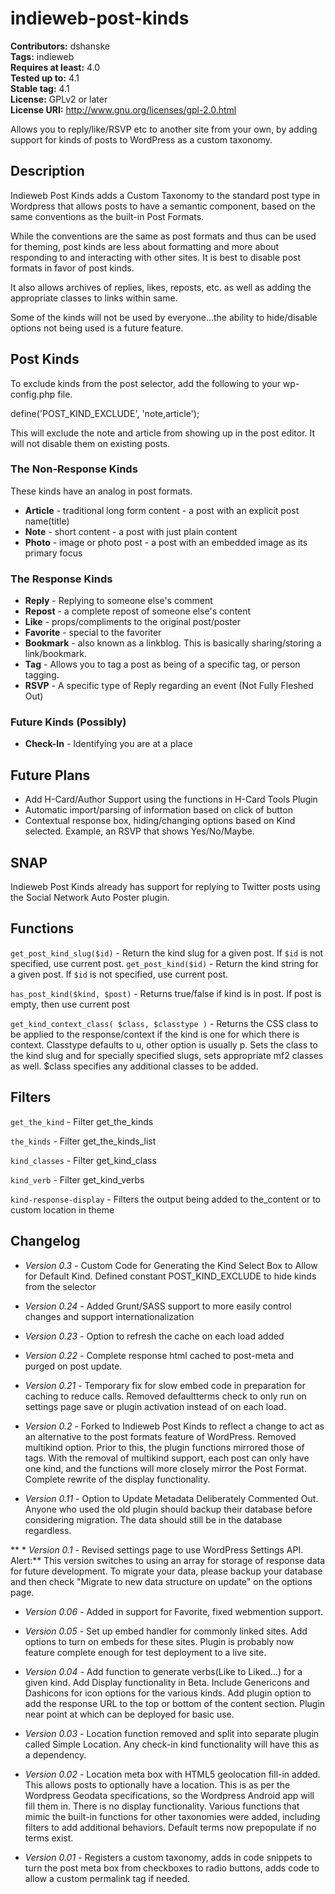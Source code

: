 # indieweb-post-kinds #
**Contributors:** dshanske  
**Tags:** indieweb  
**Requires at least:** 4.0  
**Tested up to:** 4.1  
**Stable tag:** 4.1  
**License:** GPLv2 or later  
**License URI:** http://www.gnu.org/licenses/gpl-2.0.html  

Allows you to reply/like/RSVP etc to another site from your own, by adding support for kinds of posts to WordPress as a custom taxonomy.

## Description ##

Indieweb Post Kinds adds a Custom Taxonomy to the standard post type in Wordpress that allows posts to have a semantic component, based on the same conventions as the built-in Post Formats.

While the conventions are the same as post formats and thus can be used for theming, post kinds are less about formatting and more about responding to and interacting with other sites. It is best to disable post formats in favor of post kinds. 

It also allows archives of replies, likes, reposts, etc. as well as adding the  appropriate classes to links within same.

Some of the kinds will not be used by everyone...the ability to hide/disable options not being used is a future feature.

## Post Kinds ##

To exclude kinds from the post selector, add the following to your wp-config.php file.

define('POST_KIND_EXCLUDE', 'note,article');

This will exclude the note and article from showing up in the post editor. It will not disable them on existing posts.

### The Non-Response Kinds ###

These kinds have an analog in post formats.

 * **Article** - traditional long form content - a post with an explicit post name(title)
 * **Note** - short content - a post with just plain content
 * **Photo** - image or photo post - a post with an embedded image as its primary focus

### The Response Kinds ###

 * **Reply** - Replying to someone else's comment
 * **Repost** - a complete repost of someone else's content
 * **Like** -  props/compliments to the original post/poster
 * **Favorite** - special to the favoriter
 * **Bookmark** - also known as a linkblog. This is basically sharing/storing a link/bookmark.
 * **Tag** - Allows you to tag a post as being of a specific tag, or person tagging.
 * **RSVP** - A specific type of Reply regarding an event (Not Fully Fleshed Out)


### Future Kinds (Possibly) ###

 * **Check-In** - Identifying you are at a place


## Future Plans ##

* Add H-Card/Author Support using the functions in H-Card Tools Plugin
* Automatic import/parsing of information based on click of button
* Contextual response box, hiding/changing options based on Kind selected. Example, an RSVP that shows Yes/No/Maybe.

## SNAP ##

Indieweb Post Kinds already has support for replying to Twitter posts using the Social Network Auto Poster plugin.

## Functions ##

`get_post_kind_slug($id)` - Return the kind slug for a given post. If `$id` is not specified, use current post.
`get_post_kind($id)` - Return the kind string for a given post. If `$id` is not specified, use current post.

`has_post_kind($kind, $post)` - Returns true/false if kind is in post. If post is empty, then use current post

`get_kind_context_class( $class, $classtype )` - Returns the CSS class to be applied to the response/context if the kind is one for which there is context. Classtype defaults to u, other option is usually p. Sets the class to the kind slug and for specially specified slugs, sets appropriate mf2 classes as well. $class specifies any additional classes to be added.



##  Filters ##

`get_the_kind` - Filter get_the_kinds

`the_kinds` - Filter get_the_kinds_list

`kind_classes` - Filter get_kind_class

`kind_verb` - Filter get_kind_verbs

`kind-response-display` - Filters the output being added to the_content or to custom location in theme


## Changelog ##
 * *Version 0.3*  - Custom Code for Generating the Kind Select Box to Allow for Default Kind. Defined constant POST_KIND_EXCLUDE to hide kinds from the selector 
 * *Version 0.24* - Added Grunt/SASS support to more easily control changes and support internationalization
 * *Version 0.23* - Option to refresh the cache on each load added

 * *Version 0.22* - Complete response html cached to post-meta and purged on post update.

 * *Version 0.21* - Temporary fix for slow embed code in preparation for caching to reduce calls. Removed defaultterms check to only run on settings page save or plugin activation instead of on each load.

 * *Version 0.2* - Forked to Indieweb Post Kinds to reflect a change to act as an alternative to the post formats feature of WordPress. Removed multikind option. Prior to this, the plugin functions mirrored those of tags. With the removal of multikind support, each post can only have one kind, and the functions will more closely mirror the Post Format. Complete rewrite of the display functionality.

 * *Version 0.11* - Option to Update Metadata Deliberately Commented Out. Anyone who used the old plugin should backup their database before considering migration. The data should still be in the database regardless.

** * *Version 0.1* - Revised settings page to use WordPress Settings API. Alert:** This version switches to using an array for storage of response data for future development. To migrate your data, please backup your database and then check "Migrate to new data structure on update" on the options page.  

 * *Version 0.06* - Added in support for Favorite, fixed webmention support.

 * *Version 0.05* - Set up embed handler for commonly linked sites. Add options to turn on embeds for these sites. Plugin is probably now feature complete enough for test deployment to a live site.

 * *Version 0.04* - Add function to generate verbs(Like to Liked...) for a given kind. Add Display functionality in Beta. Include Genericons and Dashicons for icon options for the various kinds. Add plugin option to add the response URL to the top or bottom of the content section. Plugin near point at which can be deployed for basic use.

 * *Version 0.03* - Location function removed and split into separate plugin called Simple Location. Any check-in kind functionality will have this as a dependency.

 * *Version 0.02* - Location meta box with HTML5 geolocation fill-in added. This allows posts to optionally have a location. This is as per the Wordpress Geodata specifications, so the Wordpress Android app will fill them in. There is no display functionality. Various functions that mimic the built-in functions for other taxonomies were added, including filters to add additional behaviors. Default terms now prepopulate if no terms exist.

 * *Version 0.01* - Registers a custom taxonomy, adds in code snippets to turn the post meta box from checkboxes to radio buttons, adds code to allow a custom permalink tag if needed.
